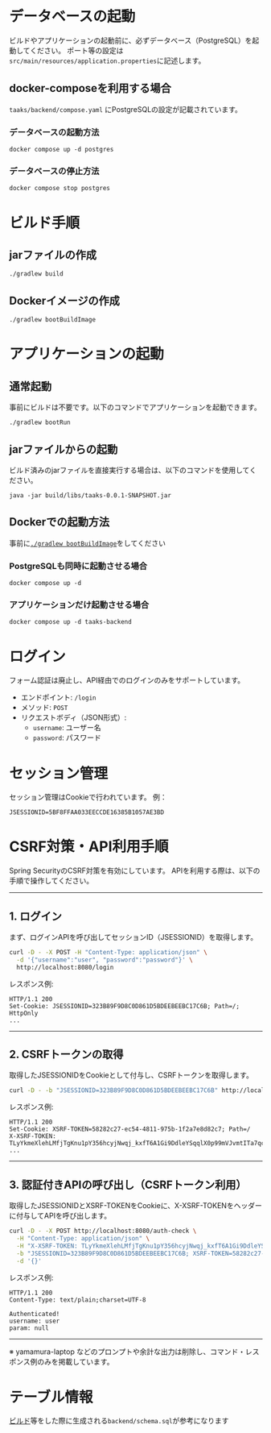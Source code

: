 # データベースの起動

ビルドやアプリケーションの起動前に、必ずデータベース（PostgreSQL）を起動してください。
ポート等の設定は`src/main/resources/application.properties`に記述します。

## docker-composeを利用する場合

`taaks/backend/compose.yaml` にPostgreSQLの設定が記載されています。

### データベースの起動方法

```
docker compose up -d postgres
```

### データベースの停止方法

```
docker compose stop postgres
```

# ビルド手順

## jarファイルの作成

```
./gradlew build
```

## Dockerイメージの作成

```
./gradlew bootBuildImage
```

# アプリケーションの起動

## 通常起動

事前にビルドは不要です。以下のコマンドでアプリケーションを起動できます。

```
./gradlew bootRun
```

## jarファイルからの起動

ビルド済みのjarファイルを直接実行する場合は、以下のコマンドを使用してください。

```
java -jar build/libs/taaks-0.0.1-SNAPSHOT.jar
```

## Dockerでの起動方法
事前に[`./gradlew bootBuildImage`](#dockerイメージの作成)をしてください
### PostgreSQLも同時に起動させる場合

```
docker compose up -d
```

### アプリケーションだけ起動させる場合

```
docker compose up -d taaks-backend
```

# ログイン

フォーム認証は廃止し、API経由でのログインのみをサポートしています。

- エンドポイント: `/login`
- メソッド: `POST`
- リクエストボディ（JSON形式）:
  - `username`: ユーザー名
  - `password`: パスワード

# セッション管理
セッション管理はCookieで行われています。
例：
```
JSESSIONID=5BF8FFAA033EECCDE16385B1057AE3BD
```

# CSRF対策・API利用手順

Spring SecurityのCSRF対策を有効にしています。
APIを利用する際は、以下の手順で操作してください。

---

## 1. ログイン

まず、ログインAPIを呼び出してセッションID（JSESSIONID）を取得します。

```sh
curl -D - -X POST -H "Content-Type: application/json" \
  -d '{"username":"user", "password":"password"}' \
  http://localhost:8080/login
```

レスポンス例:
```
HTTP/1.1 200 
Set-Cookie: JSESSIONID=323B89F9D8C0D861D5BDEEBEEBC17C6B; Path=/; HttpOnly
...
```

---

## 2. CSRFトークンの取得

取得したJSESSIONIDをCookieとして付与し、CSRFトークンを取得します。

```sh
curl -D - -b "JSESSIONID=323B89F9D8C0D861D5BDEEBEEBC17C6B" http://localhost:8080/csrf
```

レスポンス例:
```
HTTP/1.1 200 
Set-Cookie: XSRF-TOKEN=58282c27-ec54-4811-975b-1f2a7e8d82c7; Path=/
X-XSRF-TOKEN: TLyYkmeXlehLMfjTgKnu1pY356hcyjNwqj_kxfT6A1Gi9DdleYSqqlX0p99mVJvmtITa7qcGypFr_1Fdm1nWpMOfOzWaxlRS
...
```

---

## 3. 認証付きAPIの呼び出し（CSRFトークン利用）

取得したJSESSIONIDとXSRF-TOKENをCookieに、X-XSRF-TOKENをヘッダーに付与してAPIを呼び出します。

```sh
curl -D - -X POST http://localhost:8080/auth-check \
  -H "Content-Type: application/json" \
  -H "X-XSRF-TOKEN: TLyYkmeXlehLMfjTgKnu1pY356hcyjNwqj_kxfT6A1Gi9DdleYSqqlX0p99mVJvmtITa7qcGypFr_1Fdm1nWpMOfOzWaxlRS" \
  -b "JSESSIONID=323B89F9D8C0D861D5BDEEBEEBC17C6B; XSRF-TOKEN=58282c27-ec54-4811-975b-1f2a7e8d82c7" \
  -d '{}'
```

レスポンス例:
```
HTTP/1.1 200 
Content-Type: text/plain;charset=UTF-8

Authenticated!
username: user
param: null
```

---

※ yamamura-laptop などのプロンプトや余計な出力は削除し、コマンド・レスポンス例のみを掲載しています。

# テーブル情報
[ビルド](#jarファイルの作成)等をした際に生成される`backend/schema.sql`が参考になります
